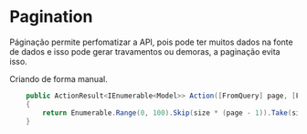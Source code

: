 # Pagination

Páginação permite perfomatizar a API, pois pode ter muitos dados na fonte de dados e isso pode gerar travamentos ou demoras, a paginação evita isso.

Criando de forma manual.

```cs
    public ActionResult<IEnumerable<Model>> Action([FromQuery] page, [FromQuery] size)
    {
        return Enumerable.Range(0, 100).Skip(size * (page - 1)).Take(size);
    }
```




